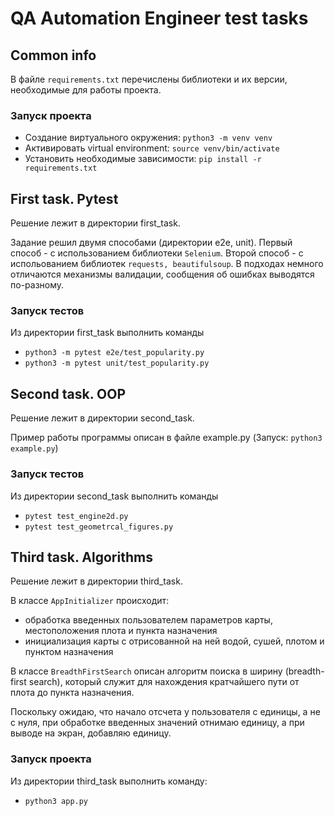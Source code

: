 # QA Automation Engineer test tasks

## Common info
В файле ```requirements.txt``` перечислены библиотеки и их версии, необходимые для работы проекта.
### Запуск проекта
* Создание виртуального окружения: ```python3 -m venv venv```
* Активировать virtual environment: ```source venv/bin/activate```
* Установить необходимые зависимости: ```pip install -r requirements.txt```

## First task. Pytest
Решение лежит в директории first_task.

Задание решил двумя способами (директории e2e, unit).
Первый способ - с использованием библиотеки ```Selenium```.
Второй способ - с испольованием библиотек ```requests, beautifulsoup```.
В подходах немного отличаются механизмы валидации, сообщения об ошибках выводятся по-разному.
### Запуск тестов
Из директории first_task выполнить команды
  * ```python3 -m pytest e2e/test_popularity.py```
  * ```python3 -m pytest unit/test_popularity.py```

## Second task. OOP
Решение лежит в директории second_task.

Пример работы программы описан в файле example.py (Запуск: ```python3 example.py```)
### Запуск тестов
Из директории second_task выполнить команды
  * ```pytest test_engine2d.py```
  * ```pytest test_geometrcal_figures.py```

## Third task. Algorithms
Решение лежит в директории third_task.

В классе ```AppInitializer``` происходит:
* обработка введенных пользователем параметров карты, местоположения плота и пункта назначения
* инициализация карты с отрисованной на ней водой, сушей, плотом и пунктом назначения

В классе ```BreadthFirstSearch``` описан алгоритм поиска в ширину (breadth-first search), который служит для нахождения кратчайшего пути от плота до пункта назначения.

Поскольку ожидаю, что начало отсчета у пользователя с единицы, а не с нуля, при обработке введенных значений отнимаю единицу, а при выводе на экран, добавляю единицу.

### Запуск проекта 
Из директории third_task выполнить команду:
* ```python3 app.py```